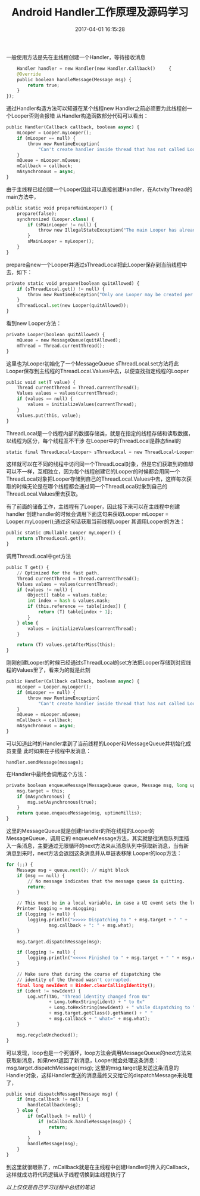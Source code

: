 ﻿---
title: Android Handler工作原理及源码学习
date: 2017-04-01 16:15:28
tags: Handler、Looper
categories: Android
---

一般使用方法是先在主线程创建一个Handler，等待接收消息



```python
    Handler handler = new Handler(new Handler.Callback()     {
    @Override
    public boolean handleMessage(Message msg) {
        return true;
    }
});
```
<!-- more -->
通过Handler构造方法可以知道在某个线程new Handler之前必须要为此线程创一个Looper否则会报错
从Handler构造函数部分代码可以看出：
```python
public Handler(Callback callback, boolean async) {    
    mLooper = Looper.myLooper();
    if (mLooper == null) {
        throw new RuntimeException(
            "Can't create handler inside thread that has not called Looper.prepare()");
    }
    mQueue = mLooper.mQueue;
    mCallback = callback;
    mAsynchronous = async;
}
```


由于主线程已经创建一个Looper因此可以直接创建Handler，在ActvityThread的main方法中，
```python
public static void prepareMainLooper() {
    prepare(false);
    synchronized (Looper.class) {
        if (sMainLooper != null) {
            throw new IllegalStateException("The main Looper has already been prepared.");
        }
        sMainLooper = myLooper();
    }
}
```
prepare会new一个Looper并通过sThreadLocal把此Looper保存到当前线程中去，如下：
```python
private static void prepare(boolean quitAllowed) {
    if (sThreadLocal.get() != null) {
        throw new RuntimeException("Only one Looper may be created per thread");
    }
    sThreadLocal.set(new Looper(quitAllowed));
}
```
看到new Looper方法：
```python
private Looper(boolean quitAllowed) {
    mQueue = new MessageQueue(quitAllowed);
    mThread = Thread.currentThread();
}
```
这里也为Looper初始化了一个MessageQueue
sThreadLocal.set方法将此Looper保存到主线程的ThreadLocal.Values中去，以便查找指定线程的Looper
```python
public void set(T value) {
    Thread currentThread = Thread.currentThread();
    Values values = values(currentThread);
    if (values == null) {
        values = initializeValues(currentThread);
    }
    values.put(this, value);
}
```
ThreadLocal是一个线程内部的数据存储类，就是在指定的线程存储和读取数据，以线程为区分，每个线程互不干涉
在Looper中的ThreadLocal是静态final的
```python
static final ThreadLocal<Looper> sThreadLocal = new ThreadLocal<Looper>();
```
这样就可以在不同的线程中访问同一个ThreadLocal对象，但是它们获取到的值却可以不一样，互相独立，因为每个线程创建它的Looper的时候都会用同一个ThreadLocal对象把Looper存储到自己的ThreadLocal.Values中去，这样每次获取的时候无论是在哪个线程都会通过同一个ThreadLocal对象到自己的ThreadLocal.Values里去获取。

有了前面的储备工作，主线程有了Looper，因此接下来可以在主线程中创建handler
创建handler的时候会调用下面这句来获取Looper
mLooper = Looper.myLooper();通过这句话获取当前线程Looper
其调用Looper的方法：
```python
public static @Nullable Looper myLooper() {
    return sThreadLocal.get();
}
```
调用ThreadLocal中get方法
```python
public T get() {
    // Optimized for the fast path.
    Thread currentThread = Thread.currentThread();
    Values values = values(currentThread);
    if (values != null) {
        Object[] table = values.table;
        int index = hash & values.mask;
        if (this.reference == table[index]) {
            return (T) table[index + 1];
        }
    } else {
        values = initializeValues(currentThread);
    }

    return (T) values.getAfterMiss(this);
}
```

刚刚创建Looper的时候已经通过sThreadLocal的set方法把Looper存储到对应线程的Values里了，看来为的就是此刻

```python
public Handler(Callback callback, boolean async) {
    mLooper = Looper.myLooper();
    if (mLooper == null) {
        throw new RuntimeException(
            "Can't create handler inside thread that has not called Looper.prepare()");
    }
    mQueue = mLooper.mQueue;
    mCallback = callback;
    mAsynchronous = async;
}
```
可以知道此时的Handler拿到了当前线程的Looper和MessageQueue并初始化成员变量
此时如果在子线程中发消息：
    
    handler.sendMessage(message);
在Handler中最终会调用这个方法：
```python
private boolean enqueueMessage(MessageQueue queue, Message msg, long uptimeMillis) {
    msg.target = this;
    if (mAsynchronous) {
        msg.setAsynchronous(true);
    }
    return queue.enqueueMessage(msg, uptimeMillis);
}
```
这里的MessageQueue就是创建Handler的所在线程的Looper的MessageQueue，调用它的
enqueueMessage方法，其实就是往消息队列里插入一条消息，主要通过无限循环的next方法来从消息队列中获取新消息，当有新消息到来时，next方法会返回这条消息并从单链表移除
Looper的loop方法：
```python
for (;;) {
    Message msg = queue.next(); // might block
    if (msg == null) {
        // No message indicates that the message queue is quitting.
        return;
    }

    // This must be in a local variable, in case a UI event sets the logger
    Printer logging = me.mLogging;
    if (logging != null) {
        logging.println(">>>>> Dispatching to " + msg.target + " " +
                msg.callback + ": " + msg.what);
    }

    msg.target.dispatchMessage(msg);

    if (logging != null) {
        logging.println("<<<<< Finished to " + msg.target + " " + msg.callback);
    }

    // Make sure that during the course of dispatching the
    // identity of the thread wasn't corrupted.
    final long newIdent = Binder.clearCallingIdentity();
    if (ident != newIdent) {
        Log.wtf(TAG, "Thread identity changed from 0x"
                + Long.toHexString(ident) + " to 0x"
                + Long.toHexString(newIdent) + " while dispatching to "
                + msg.target.getClass().getName() + " "
                + msg.callback + " what=" + msg.what);
    }

    msg.recycleUnchecked();
}
```
可以发现，loop也是一个死循环，loop方法会调用MessageQueue的next方法来获取新消息，如果next返回了新消息，Looper就会处理这条消息：
msg.target.dispatchMessage(msg);
这里的msg.target是发送这条消息的Handler对象，这样Handler发送的消息最终又交给它的dispatchMessage来处理了，
```python
public void dispatchMessage(Message msg) {
    if (msg.callback != null) {
        handleCallback(msg);
    } else {
        if (mCallback != null) {
            if (mCallback.handleMessage(msg)) {
                return;
            }
        }
        handleMessage(msg);
    }
}
```
到这里就很眼熟了，mCallback就是在主线程中创建Handler时传入的Callback，这样就成功将代码逻辑从子线程切换到主线程执行了

*以上仅仅是自己学习过程中总结的笔记*

